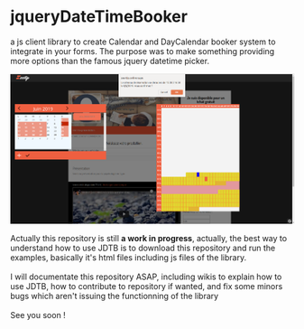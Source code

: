 # jqueryDateTimeBooker
a js client library to create Calendar and DayCalendar booker system to integrate in your forms. The purpose was to make something providing more options than the famous jquery datetime picker.

![alt text](https://github.com/sachaamm/jqueryDateTimeBooker/blob/master/wiki/pictures/Screenshot%20from%202019-06-12%2015-05-35.png)

Actually this repository is still **a work in progress**, actually, the best way to understand how to use JDTB is to download this repository and run the examples, basically it's html files including js files of the library.
</br></br>
I will documentate this repository ASAP, including wikis to explain how to use JDTB, how to contribute to repository if wanted, and fix some minors bugs which aren't issuing the functionning of the library
</br></br>
See you soon !
